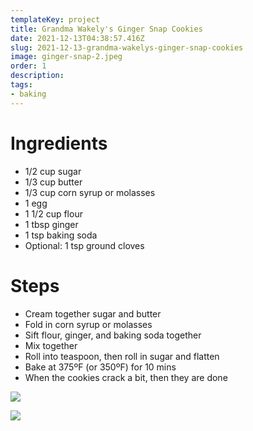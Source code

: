 ```yaml
---
templateKey: project
title: Grandma Wakely's Ginger Snap Cookies
date: 2021-12-13T04:38:57.416Z
slug: 2021-12-13-grandma-wakelys-ginger-snap-cookies
image: ginger-snap-2.jpeg
order: 1
description:
tags:
- baking
---
```


# Ingredients

- 1/2 cup sugar
- 1/3 cup butter
- 1/3 cup corn syrup or molasses
- 1 egg
- 1 1/2 cup flour
- 1 tbsp ginger
- 1 tsp baking soda
- Optional: 1 tsp ground cloves

# Steps

- Cream together sugar and butter
- Fold in corn syrup or molasses
- Sift flour, ginger, and baking soda together
- Mix together
- Roll into teaspoon, then roll in sugar and flatten
- Bake at 375ºF (or 350ºF) for 10 mins
- When the cookies crack a bit, then they are done

![](images/ginger-snap-1-650x1024.jpeg)
    
![](images/ginger-snap-2-1024x439.jpeg)
